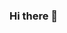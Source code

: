 ### Hi there 👋

<!--
**MorganWilliamson/MorganWilliamson** is a ✨ _special_ ✨ repository because its `README.md` (this file) appears on your GitHub profile.

Here are some ideas to get you started:

- 🔭 I’m currently working on finding a software development job!
- 🌱 I’m currently learning React/Redux, Node, and Python, and dabbling in random languages, frameworks, and libraries along the way. 
- 📫 How to reach me: [LinkedIn](https://www.linkedin.com/in/morgan-t-williamson/) or [Twitter](https://twitter.com/MorganW_dev) are the best places to get ahold of me!
- 😄 Pronouns: He/Him
-->
